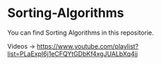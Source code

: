 # Sorting-Algorithms
You can find Sorting Algorithms in this repositorie.

Videos -> https://www.youtube.com/playlist?list=PLaExpI6j1eCFQYtGDbKf4xgJUALbXq4jj

